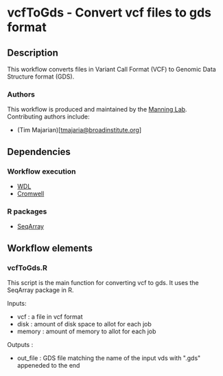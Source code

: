# vcfToGds - Convert vcf files to gds format

## Description 

This workflow converts files in Variant Call Format (VCF) to Genomic Data Structure format (GDS). 

### Authors

This workflow is produced and maintained by the [Manning Lab](https://manning-lab.github.io/). Contributing authors include:

* (Tim Majarian)[tmajaria@broadinstitute.org]

## Dependencies

### Workflow execution

* [WDL](https://software.broadinstitute.org/wdl/documentation/quickstart)
* [Cromwell](http://cromwell.readthedocs.io/en/develop/)

### R packages

* [SeqArray](https://www.bioconductor.org/packages/release/bioc/html/SeqArray.html)

## Workflow elements

### vcfToGds.R
This script is the main function for converting vcf to gds. It uses the SeqArray package in R.

Inputs:
* vcf : a file in vcf format
* disk : amount of disk space to allot for each job
* memory : amount of memory to allot for each job

Outputs :
* out_file : GDS file matching the name of the input vds with ".gds" appeneded to the end